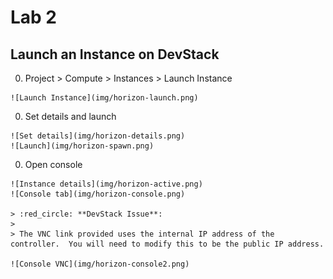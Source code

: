 # Lab 2

## Launch an Instance on DevStack

  0. Project > Compute > Instances > Launch Instance
  
    ![Launch Instance](img/horizon-launch.png)

  0. Set details and launch

    ![Set details](img/horizon-details.png)
    ![Launch](img/horizon-spawn.png)
  
  0. Open console
    
    ![Instance details](img/horizon-active.png)
    ![Console tab](img/horizon-console.png)

    > :red_circle: **DevStack Issue**:
    >
    > The VNC link provided uses the internal IP address of the controller.  You will need to modify this to be the public IP address.

    ![Console VNC](img/horizon-console2.png)


